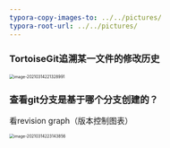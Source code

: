 ```yaml
---
typora-copy-images-to: ../../pictures/
typora-root-url: ../../pictures/
---
```


### TortoiseGit追溯某一文件的修改历史

<img src="/image-20210314221328991.png" alt="image-20210314221328991" style="zoom:50%;" />

### 查看git分支是基于哪个分支创建的？

看revision graph（版本控制图表）

<img src="/image-20210314223143856.png" alt="image-20210314223143856" style="zoom:50%;" />